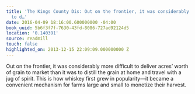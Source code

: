```yaml
---
title: 'The Kings County Dis: Out on the frontier, it was considerably more difficult
  to d…'
date: 2016-04-09 18:16:00.600000000 -04:00
book_uuid: 5b6f3f7f-7630-43fd-8086-727ad92124d5
location: '0.140391'
source: readmill
touch: false
highlighted_on: 2013-12-15 22:09:09.000000000 Z
---
```


Out on the frontier, it was considerably more difficult to deliver acres’ worth of grain to market than it was to distill the grain at home and travel with a jug of spirit. This is how whiskey first grew in popularity—it became a convenient mechanism for farms large and small to monetize their harvest.